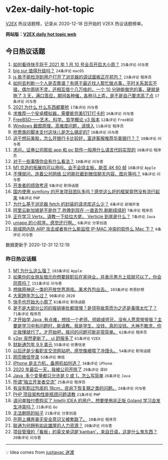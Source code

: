 # v2ex-daily-hot-topic

[V2EX](https://www.v2ex.com/) 热议话题榜，记录从 2020-12-18 日开始的 V2EX 热议话题榜单。

**网站版：[V2EX daily hot topic web](https://realleonardo.github.io/v2ex-daily-hot-topic-web/)**

## 今日热议话题

<!-- TODAY BEGIN -->

1. [如何看待快手将于 2021 年 1 月 10 号全员开启大小周？](https://www.v2ex.com/t/740479) `25条评论` `问与答`
1. [big sur 值得升级吗？](https://www.v2ex.com/t/740537) `24条评论` `macOS`
1. [js 能不能检测到用户打开了浏览器的调试面板正在抓包？](https://www.v2ex.com/t/740509) `23条评论` `程序员`
1. [如何去判断一个人是否靠谱？有感于最近找人帮忙做点事，平时关系其实不错，偶尔周转不灵，还相互借个几万啥的，一个 10 分钟能做完的事，硬就是拖了 3 天，满口答应，期间各种催，各种马上弄，是不是自己要求高了点](https://www.v2ex.com/t/740524) `17条评论` `问与答`
1. [2021 为什么 什么东西都要抢](https://www.v2ex.com/t/740515) `17条评论` `问与答`
1. [求推荐一个安卓模拟器，需要能完美钉钉打卡的](https://www.v2ex.com/t/740498) `16条评论` `问与答`
1. [FreeBSD——艺术、科学、哲学概论 v3 版本](https://www.v2ex.com/t/740496) `12条评论` `FreeBSD`
1. [Windows 截图原理，高难度问题，请慎入](https://www.v2ex.com/t/740500) `11条评论` `程序员`
1. [抢票类的脚本支付这块儿是怎么搞定的?](https://www.v2ex.com/t/740572) `10条评论` `问与答`
1. [迫于想玩美股，怎么开银行卡比较好，富途客服推荐华美银行？？](https://www.v2ex.com/t/740551) `10条评论` `问与答`
1. [求问，证券公司那些 app 和 pc 软件一般用什么语言代码实现的](https://www.v2ex.com/t/740542) `10条评论` `程序员`
1. [对于一些事情你会有什么看法？](https://www.v2ex.com/t/740531) `10条评论` `问与答`
1. [M1 京造的拓展坞可以用吗，会不会烧主板，能否 4K 60 帧](https://www.v2ex.com/t/740495) `10条评论` `Apple`
1. [不懂就问，连着公司网络,公司能拦截到微信聊天内容、图片等吗？](https://www.v2ex.com/t/740548) `9条评论` `问与答`
1. [开发者的绩效考评](https://www.v2ex.com/t/740541) `9条评论` `职场话题`
1. [国内使用 symfony 的开发项目团队多吗？感觉这么好的框架竟然没有流行起来](https://www.v2ex.com/t/740527) `9条评论` `PHP`
1. [为什么基于浏览器 fetch 的封装的请求库这么少？](https://www.v2ex.com/t/740533) `8条评论` `前端开发`
1. [阿里云新加坡是不是炸了,昨晚到现在,一直丢包,断断续续的](https://www.v2ex.com/t/740504) `7条评论` `程序员`
1. [正在学习 Vertx，请教一下给位大佬， Verticle 到底是什么？](https://www.v2ex.com/t/740497) `7条评论` `Java`
1. [uniapp 的小程序，感觉还行啊。](https://www.v2ex.com/t/740560) `6条评论` `分享创造`
1. [局域网内防 ARP 攻击或者有什么能监控 IP-MAC 冲突的软件么 Mac 下？](https://www.v2ex.com/t/740528) `6条评论` `问与答`

数据更新于 2020-12-31 12:12:19

<!-- TODAY END -->

### 昨日热议话题

<!-- YESTERDAY BEGIN -->

1. [M1 为什么这么强？](https://www.v2ex.com/t/740196) `183条评论` `Apple`
1. [如果你的女朋友暗示你想要辞职后在家待业，并表示男方上班就可以了，你会同意吗？](https://www.v2ex.com/t/740219) `151条评论` `问与答`
1. [想做原神这一类的开放世界游戏。美术外包出去。](https://www.v2ex.com/t/740270) `103条评论` `奇思妙想`
1. [大家跨年怎么过？](https://www.v2ex.com/t/740202) `90条评论` `2020`
1. [快手也开始大小周了](https://www.v2ex.com/t/740283) `81条评论` `职场话题`
1. [是不是大部分公司的报销审批都很慢？是领导故意而为之还是事情太忙了？](https://www.v2ex.com/t/740244) `71条评论` `程序员`
1. [才开始学 Java ,有点难，想找一个老师、师姐或师兄，没有人愿意带带我？主要是学习中有问题时，能请教。我是学生，没钱，真的没钱。大神不敢求，你比我懂就行了。才开始吧，我问的问题可能非常简单。](https://www.v2ex.com/t/740415) `62条评论` `程序员`
1. [v2er 突然更新了， ui 舒服多了](https://www.v2ex.com/t/740216) `61条评论` `V2EX`
1. [财新通包年 9.9 美元](https://www.v2ex.com/t/740284) `55条评论` `优惠信息`
1. [以后还是少看职言交流网站吧，感觉像被喂了冷馒头。](https://www.v2ex.com/t/740294) `54条评论` `职场话题`
1. [网页微信登录](https://www.v2ex.com/t/740217) `53条评论` `微信`
1. [iPhone 是主力机，备用机如何选？](https://www.v2ex.com/t/740441) `34条评论` `iPhone`
1. [2020 年最后一天，我被公司开除了](https://www.v2ex.com/t/740457) `29条评论` `深圳`
1. [Java ,多个变量都只允许是 0 或 1，怎么写简单](https://www.v2ex.com/t/740262) `26条评论` `Java`
1. [所谓“独立开发者交流”](https://www.v2ex.com/t/740233) `25条评论` `程序员`
1. [有没有割过包皮的 18cm，咨询下恢复期之类的问题。](https://www.v2ex.com/t/740308) `24条评论` `问与答`
1. [PHP 项目架构性能瓶颈问题请教](https://www.v2ex.com/t/740346) `21条评论` `PHP`
1. [请问单独付费购买了 Intellij IDEA 的用户，想要使用非正版 Goland 学习会发生冲突吗？](https://www.v2ex.com/t/740296) `21条评论` `Go`
1. [无法删除的帖子](https://www.v2ex.com/t/740228) `21条评论` `分享创造`
1. [在网上裸奔毫无安全意识又被套路了。](https://www.v2ex.com/t/740378) `20条评论` `程序员`
1. [联通为何拥有如此雄厚的人力资源？](https://www.v2ex.com/t/740327) `20条评论` `问与答`
1. [项目管理的「看板」的英文单词是'kanban'，来自日语，这是什么鬼东西？](https://www.v2ex.com/t/740314) `20条评论` `问与答`

<!-- YESTERDAY END -->

---

💡 Idea comes from [justjavac 迷渡](https://github.com/justjavac/)

